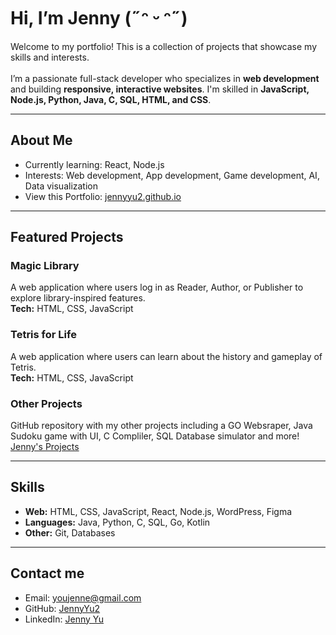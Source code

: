 # Hi, I’m Jenny (˶ᵔ ᵕ ᵔ˶)
Welcome to my portfolio! This is a collection of projects that showcase my skills and interests.  
<br>
I’m a passionate full-stack developer who specializes in **web development** and building **responsive, interactive websites**.
I'm skilled in **JavaScript, Node.js, Python, Java, C, SQL, HTML, and CSS**.  

---

## About Me
- Currently learning: React, Node.js  
- Interests: Web development, App development, Game development, AI, Data visualization  
- View this Portfolio: [jennyyu2.github.io](https://jennyyu2.github.io)

---

## Featured Projects
### Magic Library
A web application where users log in as Reader, Author, or Publisher to explore library-inspired features.  
**Tech:** HTML, CSS, JavaScript

### Tetris for Life 
A web application where users can learn about the history and gameplay of Tetris.  
**Tech:** HTML, CSS, JavaScript

### Other Projects
GitHub repository with my other projects including a GO Websraper, Java Sudoku game with UI, C Compliler, SQL Database simulator and more!
[Jenny's Projects](https://github.com/JennyYu2/projects)

---

## Skills
- **Web:** HTML, CSS, JavaScript, React, Node.js, WordPress, Figma
- **Languages:** Java, Python, C, SQL, Go, Kotlin  
- **Other:** Git, Databases

---

## Contact me
- Email: youjenne@gmail.com
- GitHub: [JennyYu2](https://github.com/JennyYu2)  
- LinkedIn: [Jenny Yu](https://www.linkedin.com/in/jenny-yu-174081191/)
